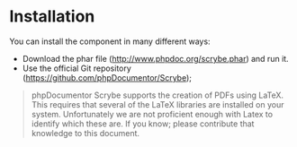 Installation
============

You can install the component in many different ways:

* Download the phar file (<http://www.phpdoc.org/scrybe.phar>) and run it.
* Use the official Git repository (<https://github.com/phpDocumentor/Scrybe>);

> phpDocumentor Scrybe supports the creation of PDFs using LaTeX.
> This requires that several of the LaTeX libraries are installed on your
> system. Unfortunately we are not proficient enough with Latex to identify
> which these are.
> If you know; please contribute that knowledge to this document.


